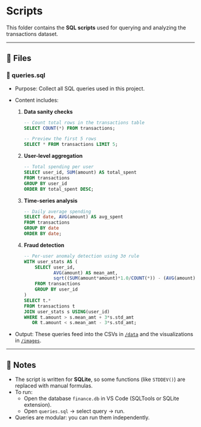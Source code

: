 # Scripts

This folder contains the **SQL scripts** used for querying and analyzing the transactions dataset.  

---

## 📂 Files

### 🔹 queries.sql
- Purpose: Collect all SQL queries used in this project.  
- Content includes:  
  1. **Data sanity checks**
     ```sql
     -- Count total rows in the transactions table
     SELECT COUNT(*) FROM transactions;

     -- Preview the first 5 rows
     SELECT * FROM transactions LIMIT 5;
     ```

  2. **User-level aggregation**
     ```sql
     -- Total spending per user
     SELECT user_id, SUM(amount) AS total_spent
     FROM transactions
     GROUP BY user_id
     ORDER BY total_spent DESC;
     ```

  3. **Time-series analysis**
     ```sql
     -- Daily average spending
     SELECT date, AVG(amount) AS avg_spent
     FROM transactions
     GROUP BY date
     ORDER BY date;
     ```

  4. **Fraud detection**
     ```sql
     -- Per-user anomaly detection using 3σ rule
     WITH user_stats AS (
         SELECT user_id,
                AVG(amount) AS mean_amt,
                sqrt((SUM(amount*amount)*1.0/COUNT(*)) - (AVG(amount)*AVG(amount))) AS std_amt
         FROM transactions
         GROUP BY user_id
     )
     SELECT t.*
     FROM transactions t
     JOIN user_stats s USING(user_id)
     WHERE t.amount > s.mean_amt + 3*s.std_amt
        OR t.amount < s.mean_amt - 3*s.std_amt;
     ```

- Output: These queries feed into the CSVs in [`/data`](../data/) and the visualizations in [`/images`](../images/).  

---

## 📝 Notes
- The script is written for **SQLite**, so some functions (like `STDDEV()`) are replaced with manual formulas.  
- To run:  
  - Open the database `finance.db` in VS Code (SQLTools or SQLite extension).  
  - Open `queries.sql` → select query → run.  
- Queries are modular: you can run them independently.  
